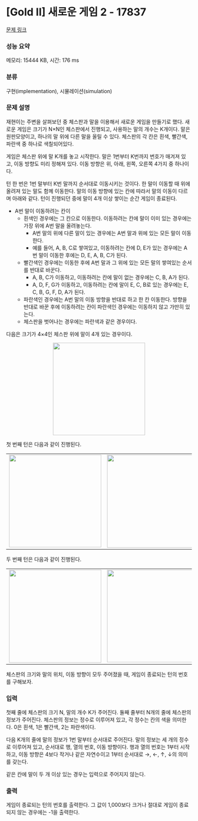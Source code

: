 # [Gold II] 새로운 게임 2 - 17837 

[문제 링크](https://www.acmicpc.net/problem/17837) 

### 성능 요약

메모리: 15444 KB, 시간: 176 ms

### 분류

구현(implementation), 시뮬레이션(simulation)

### 문제 설명

<p>재현이는 주변을 살펴보던 중 체스판과 말을 이용해서 새로운 게임을 만들기로 했다. 새로운 게임은 크기가 N×N인 체스판에서 진행되고, 사용하는 말의 개수는 K개이다. 말은 원판모양이고, 하나의 말 위에 다른 말을 올릴 수 있다. 체스판의 각 칸은 흰색, 빨간색, 파란색 중 하나로 색칠되어있다.</p>

<p>게임은 체스판 위에 말 K개를 놓고 시작한다. 말은 1번부터 K번까지 번호가 매겨져 있고, 이동 방향도 미리 정해져 있다. 이동 방향은 위, 아래, 왼쪽, 오른쪽 4가지 중 하나이다.</p>

<p>턴 한 번은 1번 말부터 K번 말까지 순서대로 이동시키는 것이다. 한 말이 이동할 때 위에 올려져 있는 말도 함께 이동한다. 말의 이동 방향에 있는 칸에 따라서 말의 이동이 다르며 아래와 같다. 턴이 진행되던 중에 말이 4개 이상 쌓이는 순간 게임이 종료된다.</p>

<ul>
	<li>A번 말이 이동하려는 칸이
	<ul>
		<li>흰색인 경우에는 그 칸으로 이동한다. 이동하려는 칸에 말이 이미 있는 경우에는 가장 위에 A번 말을 올려놓는다.
		<ul>
			<li>A번 말의 위에 다른 말이 있는 경우에는 A번 말과 위에 있는 모든 말이 이동한다.</li>
			<li>예를 들어, A, B, C로 쌓여있고, 이동하려는 칸에 D, E가 있는 경우에는 A번 말이 이동한 후에는 D, E, A, B, C가 된다.</li>
		</ul>
		</li>
		<li>빨간색인 경우에는 이동한 후에 A번 말과 그 위에 있는 모든 말의 쌓여있는 순서를 반대로 바꾼다.
		<ul>
			<li>A, B, C가 이동하고, 이동하려는 칸에 말이 없는 경우에는 C, B, A가 된다.</li>
			<li>A, D, F, G가 이동하고, 이동하려는 칸에 말이 E, C, B로 있는 경우에는 E, C, B, G, F, D, A가 된다.</li>
		</ul>
		</li>
		<li>파란색인 경우에는 A번 말의 이동 방향을 반대로 하고 한 칸 이동한다. 방향을 반대로 바꾼 후에 이동하려는 칸이 파란색인 경우에는 이동하지 않고 가만히 있는다.</li>
		<li>체스판을 벗어나는 경우에는 파란색과 같은 경우이다.</li>
	</ul>
	</li>
</ul>

<p>다음은 크기가 4×4인 체스판 위에 말이 4개 있는 경우이다.</p>

<p style="text-align: center;"><img alt="" src="https://upload.acmicpc.net/0aec7e3d-e8f5-428a-bebc-6a0fd514b387/-/preview/" style="width: 250px; height: 251px;"></p>

<p>첫 번째 턴은 다음과 같이 진행된다.</p>

<div class="table-responsive">
<table class="table table-bordered" style="width: 100%;">
	<tbody>
		<tr>
			<td style="width: 25%; text-align: center;"><img alt="" src="https://upload.acmicpc.net/46796304-b486-4420-9d2c-ea49e2d5665b/-/preview/" style="width: 250px; height: 251px;"></td>
			<td style="width: 25%; text-align: center;"><img alt="" src="https://upload.acmicpc.net/04643ced-fdfd-46f5-a07e-374704dbb1c5/-/preview/" style="width: 250px; height: 252px;"></td>
			<td style="width: 25%; text-align: center;"><img alt="" src="https://upload.acmicpc.net/46f4bfab-841b-41c8-842e-56027816f846/-/preview/" style="width: 250px; height: 251px;"></td>
			<td style="width: 25%; text-align: center;"><img alt="" src="https://upload.acmicpc.net/fcccf76c-9431-4ff5-8a05-7dbd2feff142/-/preview/" style="width: 250px; height: 251px;"></td>
		</tr>
	</tbody>
</table>
</div>

<p>두 번째 턴은 다음과 같이 진행된다.</p>

<div class="table-responsive">
<table class="table table-bordered" style="width: 100%;">
	<tbody>
		<tr>
			<td style="width: 25%; text-align: center;"><img alt="" src="https://upload.acmicpc.net/36568153-8c2a-4fe9-b45f-72036c97f5aa/-/preview/" style="width: 250px; height: 252px;"></td>
			<td style="width: 25%; text-align: center;"><img alt="" src="https://upload.acmicpc.net/babead43-4acc-425d-917a-54dcc6f45414/-/preview/" style="width: 250px; height: 251px;"></td>
			<td style="width: 25%; text-align: center;"><img alt="" src="https://upload.acmicpc.net/1edd5ed8-0f4c-4c6d-b304-3b7642f42c6f/-/preview/" style="width: 250px; height: 251px;"></td>
			<td style="width: 25%; text-align: center;"><img alt="" src="https://upload.acmicpc.net/028a5dd2-5524-4475-8439-9e7794e28ee4/-/preview/" style="width: 250px; height: 252px;"></td>
		</tr>
	</tbody>
</table>
</div>

<p>체스판의 크기와 말의 위치, 이동 방향이 모두 주어졌을 때, 게임이 종료되는 턴의 번호를 구해보자.</p>

### 입력 

 <p>첫째 줄에 체스판의 크기 N, 말의 개수 K가 주어진다. 둘째 줄부터 N개의 줄에 체스판의 정보가 주어진다. 체스판의 정보는 정수로 이루어져 있고, 각 정수는 칸의 색을 의미한다. 0은 흰색, 1은 빨간색, 2는 파란색이다.</p>

<p>다음 K개의 줄에 말의 정보가 1번 말부터 순서대로 주어진다. 말의 정보는 세 개의 정수로 이루어져 있고, 순서대로 행, 열의 번호, 이동 방향이다. 행과 열의 번호는 1부터 시작하고, 이동 방향은 4보다 작거나 같은 자연수이고 1부터 순서대로 →, ←, ↑, ↓의 의미를 갖는다.</p>

<p>같은 칸에 말이 두 개 이상 있는 경우는 입력으로 주어지지 않는다.</p>

### 출력 

 <p>게임이 종료되는 턴의 번호를 출력한다. 그 값이 1,000보다 크거나 절대로 게임이 종료되지 않는 경우에는 -1을 출력한다.</p>

